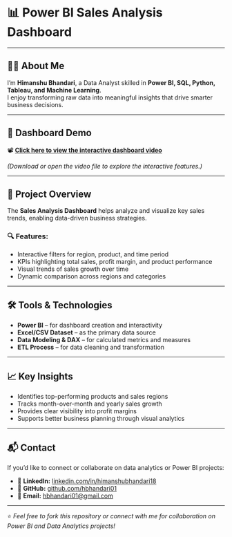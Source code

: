 # 📊 Power BI Sales Analysis Dashboard

---

## 🧑‍💼 About Me
I’m **Himanshu Bhandari**, a Data Analyst skilled in **Power BI, SQL, Python, Tableau, and Machine Learning**.  
I enjoy transforming raw data into meaningful insights that drive smarter business decisions.

---

## 🎥 Dashboard Demo
📽️ **[Click here to view the interactive dashboard video](./Power_Bi_Interactive_Dashboard%202025-09-30%2021-01-42.mp4)**  

*(Download or open the video file to explore the interactive features.)*

---

## 🧠 Project Overview
The **Sales Analysis Dashboard** helps analyze and visualize key sales trends, enabling data-driven business strategies.  

### 🔍 Features:
- Interactive filters for region, product, and time period  
- KPIs highlighting total sales, profit margin, and product performance  
- Visual trends of sales growth over time  
- Dynamic comparison across regions and categories  

---

## 🛠️ Tools & Technologies
- **Power BI** – for dashboard creation and interactivity  
- **Excel/CSV Dataset** – as the primary data source  
- **Data Modeling & DAX** – for calculated metrics and measures  
- **ETL Process** – for data cleaning and transformation  

---

## 📈 Key Insights
- Identifies top-performing products and sales regions  
- Tracks month-over-month and yearly sales growth  
- Provides clear visibility into profit margins  
- Supports better business planning through visual analytics  

---

## 📬 Contact
If you’d like to connect or collaborate on data analytics or Power BI projects:  
- 💼 **LinkedIn:** [linkedin.com/in/himanshubhandari18](https://www.linkedin.com/in/himanshubhandari18)  
- 🐙 **GitHub:** [github.com/hbhandari01](https://github.com/hbhandari01)  
- 📧 **Email:** hbhandari01@gmail.com  

---

⭐ *Feel free to fork this repository or connect with me for collaboration on Power BI and Data Analytics projects!*

